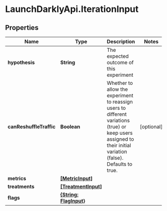 # LaunchDarklyApi.IterationInput

## Properties

Name | Type | Description | Notes
------------ | ------------- | ------------- | -------------
**hypothesis** | **String** | The expected outcome of this experiment | 
**canReshuffleTraffic** | **Boolean** | Whether to allow the experiment to reassign users to different variations (true) or keep users assigned to their initial variation (false). Defaults to true. | [optional] 
**metrics** | [**[MetricInput]**](MetricInput.md) |  | 
**treatments** | [**[TreatmentInput]**](TreatmentInput.md) |  | 
**flags** | [**{String: FlagInput}**](FlagInput.md) |  | 


